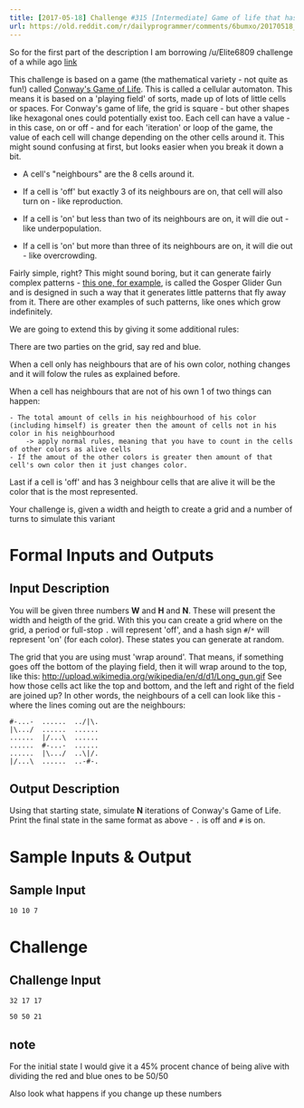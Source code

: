 ```yaml
---
title: [2017-05-18] Challenge #315 [Intermediate] Game of life that has a twist
url: https://old.reddit.com/r/dailyprogrammer/comments/6bumxo/20170518_challenge_315_intermediate_game_of_life/
---
```


So for the first part of the description I am borrowing /u/Elite6809 challenge of a while ago [link](https://www.reddit.com/r/dailyprogrammer/comments/271xyp/622014_challenge_165_easy_ascii_game_of_life/)

This challenge is based on a game (the mathematical variety - not quite as fun!) called [Conway's Game of Life](http://en.wikipedia.org/wiki/Conway%27s_Game_of_Life). This is called a cellular automaton. This means it is based on a 'playing field' of sorts, made up of lots of little cells or spaces. For Conway's game of life, the grid is square - but other shapes like hexagonal ones could potentially exist too. Each cell can have a value - in this case, on or off - and for each 'iteration' or loop of the game, the value of each cell will change depending on the other cells around it. This might sound confusing at first, but looks easier when you break it down a bit.

* A cell's "neighbours" are the 8 cells around it.

* If a cell is 'off' but exactly 3 of its neighbours are on, that cell will also turn on - like reproduction.

* If a cell is 'on' but less than two of its neighbours are on, it will die out - like underpopulation.

* If a cell is 'on' but more than three of its neighbours are on, it will die out - like overcrowding.

Fairly simple, right? This might sound boring, but it can generate fairly complex patterns - [this one, for example](http://upload.wikimedia.org/wikipedia/commons/e/e5/Gospers_glider_gun.gif), is called the Gosper Glider Gun and is designed in such a way that it generates little patterns that fly away from it. There are other examples of such patterns, like ones which grow indefinitely.

We are going to extend this by giving it some additional rules:

There are two parties on the grid, say red and blue.

When a cell only has neighbours that are of his own color, nothing changes and it will folow the rules as explained before.

When a cell has neighbours that are not of his own 1 of two things can happen:

    - The total amount of cells in his neighbourhood of his color (including himself) is greater then the amount of cells not in his color in his neighbourhood 
        -> apply normal rules, meaning that you have to count in the cells of other colors as alive cells
    - If the amout of the other colors is greater then amount of that cell's own color then it just changes color.

Last if a cell is 'off' and has 3 neighbour cells that are alive it will be the color that is the most represented. 

Your challenge is, given a width and heigth to create a grid and a number of turns to simulate this variant

# Formal Inputs and Outputs

## Input Description

You will be given three numbers **W** and **H** and **N**. These will present the width and heigth of the grid. With this you can create a grid where on the grid, a period or full-stop `.` will represent 'off', and a hash sign `#`/`*` will represent 'on' (for each color). 
These states you can generate at random.

The grid that you are using must 'wrap around'. That means, if something goes off the bottom of the playing field, then it will wrap around to the top, like this: http://upload.wikimedia.org/wikipedia/en/d/d1/Long_gun.gif See how those cells act like the top and bottom, and the left and right of the field are joined up? In other words, the neighbours of a cell can look like this - where the lines coming out are the neighbours:

    #-...-  ......  ../|\.
    |\.../  ......  ......
    ......  |/...\  ......
    ......  #-...-  ......
    ......  |\.../  ..\|/.
    |/...\  ......  ..-#-.

    
## Output Description

Using that starting state, simulate **N** iterations of Conway's Game of Life. Print the final state in the same format as above - `.` is off and `#` is on.

# Sample Inputs & Output

## Sample Input

    10 10 7
    
# Challenge

## Challenge Input

    32 17 17
    
    50 50 21


## note

For the initial state I would give it a 45% procent chance of being alive with dividing the red and blue ones to be 50/50

Also look what happens if you change up these numbers